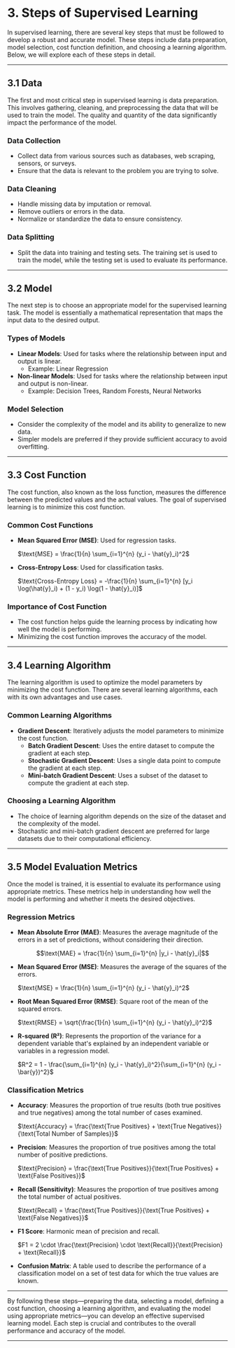 # 3. Steps of Supervised Learning

In supervised learning, there are several key steps that must be followed to develop a robust and accurate model. These steps include data preparation, model selection, cost function definition, and choosing a learning algorithm. Below, we will explore each of these steps in detail.

---

## 3.1 Data

The first and most critical step in supervised learning is data preparation. This involves gathering, cleaning, and preprocessing the data that will be used to train the model. The quality and quantity of the data significantly impact the performance of the model.

### Data Collection
- Collect data from various sources such as databases, web scraping, sensors, or surveys.
- Ensure that the data is relevant to the problem you are trying to solve.

### Data Cleaning
- Handle missing data by imputation or removal.
- Remove outliers or errors in the data.
- Normalize or standardize the data to ensure consistency.

### Data Splitting
- Split the data into training and testing sets. The training set is used to train the model, while the testing set is used to evaluate its performance.

---

## 3.2 Model

The next step is to choose an appropriate model for the supervised learning task. The model is essentially a mathematical representation that maps the input data to the desired output.

### Types of Models
- **Linear Models**: Used for tasks where the relationship between input and output is linear.
  - Example: Linear Regression
- **Non-linear Models**: Used for tasks where the relationship between input and output is non-linear.
  - Example: Decision Trees, Random Forests, Neural Networks

### Model Selection
- Consider the complexity of the model and its ability to generalize to new data.
- Simpler models are preferred if they provide sufficient accuracy to avoid overfitting.

---

## 3.3 Cost Function

The cost function, also known as the loss function, measures the difference between the predicted values and the actual values. The goal of supervised learning is to minimize this cost function.

### Common Cost Functions
- **Mean Squared Error (MSE)**: Used for regression tasks.
  
  $\text{MSE} = \frac{1}{n} \sum_{i=1}^{n} (y_i - \hat{y}_i)^2$
  
- **Cross-Entropy Loss**: Used for classification tasks.
  
  $\text{Cross-Entropy Loss} = -\frac{1}{n} \sum_{i=1}^{n} [y_i \log(\hat{y}_i) + (1 - y_i) \log(1 - \hat{y}_i)]$
  
### Importance of Cost Function
- The cost function helps guide the learning process by indicating how well the model is performing.
- Minimizing the cost function improves the accuracy of the model.

---

## 3.4 Learning Algorithm

The learning algorithm is used to optimize the model parameters by minimizing the cost function. There are several learning algorithms, each with its own advantages and use cases.

### Common Learning Algorithms
- **Gradient Descent**: Iteratively adjusts the model parameters to minimize the cost function.
  - **Batch Gradient Descent**: Uses the entire dataset to compute the gradient at each step.
  - **Stochastic Gradient Descent**: Uses a single data point to compute the gradient at each step.
  - **Mini-batch Gradient Descent**: Uses a subset of the dataset to compute the gradient at each step.

### Choosing a Learning Algorithm
- The choice of learning algorithm depends on the size of the dataset and the complexity of the model.
- Stochastic and mini-batch gradient descent are preferred for large datasets due to their computational efficiency.

---

## 3.5 Model Evaluation Metrics

Once the model is trained, it is essential to evaluate its performance using appropriate metrics. These metrics help in understanding how well the model is performing and whether it meets the desired objectives.

### Regression Metrics
- **Mean Absolute Error (MAE)**: Measures the average magnitude of the errors in a set of predictions, without considering their direction.
  
  $$\text{MAE} = \frac{1}{n} \sum_{i=1}^{n} |y_i - \hat{y}_i|$$
  
- **Mean Squared Error (MSE)**: Measures the average of the squares of the errors.
  
  $\text{MSE} = \frac{1}{n} \sum_{i=1}^{n} (y_i - \hat{y}_i)^2$
  
- **Root Mean Squared Error (RMSE)**: Square root of the mean of the squared errors.
  
  $\text{RMSE} = \sqrt{\frac{1}{n} \sum_{i=1}^{n} (y_i - \hat{y}_i)^2}$
  
- **R-squared (R²)**: Represents the proportion of the variance for a dependent variable that's explained by an independent variable or variables in a regression model.
  
  $R^2 = 1 - \frac{\sum_{i=1}^{n} (y_i - \hat{y}_i)^2}{\sum_{i=1}^{n} (y_i - \bar{y})^2}$
  

### Classification Metrics
- **Accuracy**: Measures the proportion of true results (both true positives and true negatives) among the total number of cases examined.
  
  $\text{Accuracy} = \frac{\text{True Positives} + \text{True Negatives}}{\text{Total Number of Samples}}$
  
- **Precision**: Measures the proportion of true positives among the total number of positive predictions.
  
  $\text{Precision} = \frac{\text{True Positives}}{\text{True Positives} + \text{False Positives}}$
  
- **Recall (Sensitivity)**: Measures the proportion of true positives among the total number of actual positives.
  
  $\text{Recall} = \frac{\text{True Positives}}{\text{True Positives} + \text{False Negatives}}$
  
- **F1 Score**: Harmonic mean of precision and recall.
  
  $F1 = 2 \cdot \frac{\text{Precision} \cdot \text{Recall}}{\text{Precision} + \text{Recall}}$
  
- **Confusion Matrix**: A table used to describe the performance of a classification model on a set of test data for which the true values are known.

---

By following these steps—preparing the data, selecting a model, defining a cost function, choosing a learning algorithm, and evaluating the model using appropriate metrics—you can develop an effective supervised learning model. Each step is crucial and contributes to the overall performance and accuracy of the model.

---
